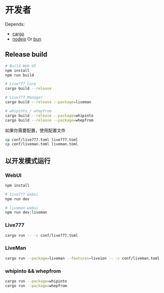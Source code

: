 # 开发者

Depends:
- [cargo](https://www.rust-lang.org/)
- [nodejs](https://nodejs.org/) Or [bun](https://bun.sh/)

## Release build

```bash
# Build Web UI
npm install
npm run build

# Live777 Core
cargo build --release

# Live777 Manager
cargo build --release --package=liveman

# whipinto / whepfrom
cargo build --release --package=whipinto
cargo build --release --package=whepfrom
```

如果你需要配置，使用配置文件

```bash
cp conf/live777.toml live777.toml
cp conf/liveman.toml liveman.toml
```

## 以开发模式运行

### WebUI

```bash
npm install

# live777 webui
npm run dev

# liveman webui
npm run dev:liveman
```

### Live777

```bash
cargo run -- -c conf/live777.toml
```

### LiveMan

```bash
cargo run --package=liveman --features=liveion -- -c conf/liveman.toml
```

### whipinto && whepfrom

```bash
cargo run --package=whipinto
cargo run --package=whepfrom
```

